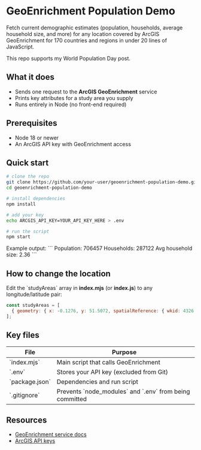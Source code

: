 # GeoEnrichment Population Demo

Fetch current demographic estimates (population, households, average household size, and more) for any location covered by ArcGIS GeoEnrichment for 170 countries and regions in under 20 lines of JavaScript.

This repo supports my World Population Day post.

## What it does
* Sends one request to the **ArcGIS GeoEnrichment** service  
* Prints key attributes for a study area you supply  
* Runs entirely in Node (no front-end required)

## Prerequisites
* Node 18 or newer  
* An ArcGIS API key with GeoEnrichment access

## Quick start

```bash
# clone the repo
git clone https://github.com/your-user/geoenrichment-population-demo.git
cd geoenrichment-population-demo

# install dependencies
npm install

# add your key
echo ARCGIS_API_KEY=YOUR_API_KEY_HERE > .env

# run the script
npm start
```

Example output:
\`\`\`
Population: 706457
Households: 287122
Avg household size: 2.36
\`\`\`

## How to change the location
Edit the \`studyAreas\` array in **index.mjs** (or **index.js**) to any longitude/latitude pair:

```js
const studyAreas = [
  { geometry: { x: -0.1276, y: 51.5072, spatialReference: { wkid: 4326 } } } // London
];
```

## Key files
| File | Purpose |
|------|---------|
| \`index.mjs\` | Main script that calls GeoEnrichment |
| \`.env\` | Stores your API key (excluded from Git) |
| \`package.json\` | Dependencies and run script |
| \`.gitignore\` | Prevents \`node_modules\` and \`.env\` from being committed |

## Resources
* [GeoEnrichment service docs](https://developers.arcgis.com/documentation/mapping-and-location-services/data-enrichment/)  
* [ArcGIS API keys](https://developers.arcgis.com/documentation/security-and-authentication/api-key-authentication/)